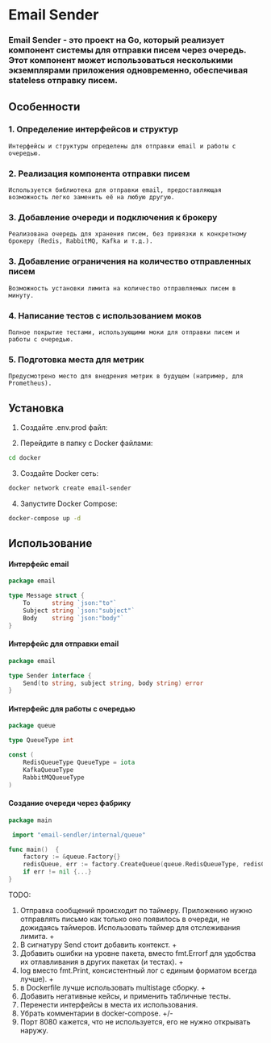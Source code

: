 # Email Sender
### Email Sender - это проект на Go, который реализует компонент системы для отправки писем через очередь. Этот компонент может использоваться несколькими экземплярами приложения одновременно, обеспечивая stateless отправку писем.


## Особенности
### 1. Определение интерфейсов и структур
    Интерфейсы и структуры определены для отправки email и работы с очередью.
### 2. Реализация компонента отправки писем
    Используется библиотека для отправки email, предоставляющая возможность легко заменить её на любую другую.
### 3. Добавление очереди и подключения к брокеру
    Реализована очередь для хранения писем, без привязки к конкретному брокеру (Redis, RabbitMQ, Kafka и т.д.).
### 3. Добавление ограничения на количество отправленных писем
    Возможность установки лимита на количество отправляемых писем в минуту.
### 4. Написание тестов с использованием моков
    Полное покрытие тестами, использующими моки для отправки писем и работы с очередью.
### 5. Подготовка места для метрик
    Предусмотрено место для внедрения метрик в будущем (например, для Prometheus).

## Установка
1. Создайте .env.prod файл:

2. Перейдите в папку с Docker файлами:
```bash
cd docker
```
3. Создайте Docker сеть:
```bash
docker network create email-sender
```
4. Запустите Docker Compose:
```bash
docker-compose up -d
```

## Использование

#### Интерфейс email
```go
package email

type Message struct {
	To      string `json:"to"`
	Subject string `json:"subject"`
	Body    string `json:"body"`
}
````

#### Интерфейс для отправки email
```go
package email

type Sender interface {
    Send(to string, subject string, body string) error
}
```

#### Интерфейс для работы с очередью
```go
package queue

type QueueType int

const (
	RedisQueueType QueueType = iota
	KafkaQueueType
	RabbitMQQueueType
)
```
#### Создание очереди через фабрику
```go
package main

 import "email-sendler/internal/queue"

func main()  {
	factory := &queue.Factory{}
	redisQueue, err := factory.CreateQueue(queue.RedisQueueType, redisConfig)
	if err != nil {...}
}
```

TODO:
1. Отправка сообщений происходит по таймеру. Приложению нужно отправлять письмо как только оно появилось в очереди, не дожидаясь таймеров.
   Использовать таймер для отслеживания лимита. +
2. В сигнатуру Send стоит добавить контекст. +
3. Добавить ошибки на уровне пакета, вместо fmt.Errorf для удобства их отлавливания в других пакетах (и тестах). +
4. log вместо fmt.Print, консистентный лог с единым форматом всегда лучше). +
5. в Dockerfile лучше использовать multistage сборку. +
6. Добавить негативные кейсы, и применить табличные тесты.
7. Перенести интерфейсы в места их использования.
8. Убрать комментарии в docker-compose. +/-
9. Порт 8080 кажется, что не используется, его не нужно открывать наружу.
